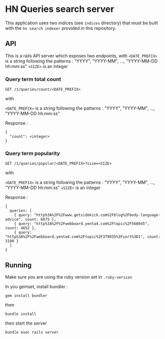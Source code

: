 # HN Queries search server

This application uses two indices (see `indices` directory) that must be built with the `hn search indexer` provided in this repository.


## API

This is a rails API server which exposes two endpoints, with
`<DATE_PREFIX>` is a string following the patterns : "YYYY", "YYYY-MM", ..., "YYYY-MM-DD hh:mm:ss"
`<SIZE>` is an integer

### Query term total count

`GET /1/queries/count/<DATE_PREFIX>`

with

`<DATE_PREFIX>` is a string following the patterns : "YYYY", "YYYY-MM", ..., "YYYY-MM-DD hh:mm:ss"

Response :

```
{
  "count": <integer>
}
```

### Query term popularity

`GET /1/queries/popular/<DATE_PREFIX>?size=<SIZE>`

with

`<DATE_PREFIX>` is a string following the patterns : "YYYY", "YYYY-MM", ..., "YYYY-MM-DD hh:mm:ss"
`<SIZE>` is an integer

Response :

```
{
  queries: [
    { query: "http%3A%2F%2Fwww.getsidekick.com%2Fblog%2Fbody-language-advice", count: 6675 },
    { query: "http%3A%2F%2Fwebboard.yenta4.com%2Ftopic%2F568045", count: 4652 },
    { query: "http%3A%2F%2Fwebboard.yenta4.com%2Ftopic%2F379035%3Fsort%3D1", count: 3100 }
  ]
}
```

## Running

Make sure you are using the ruby version set in `.ruby-version`

In you gemset, install bundler :

`gem install bundler`


then

`bundle install`


then start the server

`bundle exec rails server`







